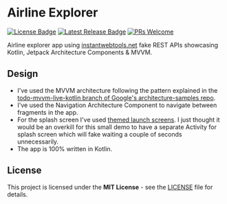# Airline Explorer

[![License Badge](https://img.shields.io/github/license/Abdallah-Abdelazim/airline-explorer-app)](https://github.com/Abdallah-Abdelazim/airline-explorer-app/blob/master/LICENSE)
[![Latest Release Badge](https://img.shields.io/github/v/release/Abdallah-Abdelazim/airline-explorer)](https://github.com/Abdallah-Abdelazim/airline-explorer-app/releases/latest)
[![PRs Welcome](https://img.shields.io/badge/PRs-welcome-brightgreen.svg?style=flat)](http://makeapullrequest.com)

Airline explorer app using [instantwebtools.net](https://www.instantwebtools.net/fake-rest-api) fake REST APIs showcasing Kotlin, Jetpack Architecture Components & MVVM.

## Design
* I've used the MVVM architecture following the pattern explained in the [todo-mvvm-live-kotlin branch of Google's architecture-samples repo](https://github.com/android/architecture-samples/tree/todo-mvvm-live-kotlin).
* I've used the Navigation Architecture Component to navigate between fragments in the app.
* For the splash screen I've used [themed launch screens](https://developer.android.com/topic/performance/vitals/launch-time#themed). I just thought it would be an overkill for this small demo to have a separate Activity for splash screen which will fake waiting a couple of seconds unnecessarily.
* The app is 100% written in Kotlin.

## License
This project is licensed under the **MIT License** - see the [LICENSE](https://github.com/Abdallah-Abdelazim/airline-explorer-app/blob/master/LICENSE) file for details.
